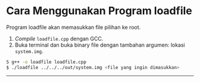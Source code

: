 # Cara Menggunakan Program loadfile

Program loadfile akan memasukkan file pilihan ke root.

1. _Compile_ `loadfile.cpp` dengan GCC.
2. Buka terminal dan buka binary file dengan tambahan argumen: lokasi `system.img`.

```sh
S g++ -o loadfile loadfile.cpp
$ ./loadfile ../../../out/system.img <file yang ingin dimasukkan>
```
___
